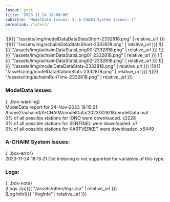 ```yaml
---
layout: post
title: "2023-11-24 18:00:00"
subtitle: "ModelData Issues: 3; A-CHAIM System Issues: 1"
permalink: /latest/
---
```


![]({{ "/assets/img/modelDataDataStatsShort-2332818.png" | relative_url }})
![]({{ "/assets/img/achaimDataStatsShort-2332818.png" | relative_url }})
![]({{ "/assets/img/achaimDataStatsLong00-2332818.png" | relative_url }})
![]({{ "/assets/img/achaimDataStatsLong01-2332818.png" | relative_url }})
![]({{ "/assets/img/achaimDataStatsLong02-2332818.png" | relative_url }})
![]({{ "/assets/img/modelDataDataStats-2332818.png" | relative_url }})
![]({{ "/assets/img/modelDataStationStats-2332818.png" | relative_url }})
![]({{ "/assets/img/achaimRunTime-2332818.png" | relative_url }})


### ModelData Issues:  
  
{: .box-warning}  
 ModelData report for 24-Nov-2023 18:15:21   
 /home2/achaim1/A-CHAIM/modelData/2023/328/18/modelData.mat   
 0% of all possible stations for IONO were downloaded. x2228   
 0% of all possible stations for SENTINEL were downloaded. x7   
 0% of all possible stations for KARTVERKET were downloaded. x6449   
  
### A-CHAIM System Issues:  
  
{: .box-error}  
2023-11-24 18:15:21 Dot indexing is not supported for variables of this type.  

### Logs:  
  
{: .box-note}  
[Logs.zip]({{ "/assets/other/logs.zip" | relative_url }})  
[Log Info]({{ "/logInfo" | relative_url }})  
